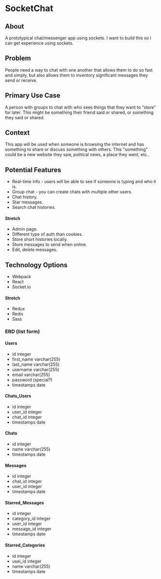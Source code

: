 # SocketChat

## About
A prototypical chat/messenger app using sockets. I want to build this so I can get experience using sockets.

## Problem
People need a way to chat with one another that allows them to do so fast and simply, but also allows them to inventory significant messages they send or receive.

## Primary Use Case
A person with groups to chat with who sees things that they want to "store" for later. This might be something their friend said or shared, or something they said or shared.

## Context
This app will be used when someone is browsing the internet and has something to share or discuss something with others. This "something" could be a new website they saw, political news, a place they went, etc..

## Potential Features
* Real-time info - users will be able to see if someone is typing and who it is.
* Group chat - you can create chats with multiple other users.
* Chat history.
* Star messages.
* Search chat histories.

#### Stretch
* Admin page.
* Different type of auth than cookies.
* Store short histories locally.
* Store messages to send when online.
* Edit, delete messages.

## Technology Options
* Webpack
* React
* Socket.io

#### Stretch
* Redux
* Redis
* Sass

### ERD (list form)

#### Users
* id integer
* first_name varchar(255)
* last_name varchar(255)
* username varchar(255)
* email varchar(255)
* password (special?)
* timestamps date

#### Chats_Users
* id integer
* user_id integer
* chat_id integer
* timestamps date

#### Chats
* id integer
* name varchar(255)
* timestamps date

#### Messages
* id integer
* chat_id integer
* user_id integer
* timestamps date

#### Starred_Messages
* id integer
* category_id integer
* user_id integer
* message_id integer
* timestamps date

#### Starred_Categories
* id integer
* usei_id integer
* name varchar(255)
* timestamps date
  
